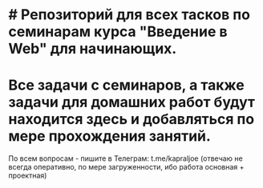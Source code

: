 # # Репозиторий для всех тасков по семинарам курса "Введение в Web" для начинающих.
# Все задачи с семинаров, а также задачи для домашних работ будут находится здесь и добавляться по мере прохождения занятий.
По всем вопросам - пишите в Телеграм: t.me/kapraljoe (отвечаю не всегда оперативно, по мере загруженности, ибо работа основная + проектная)
